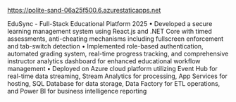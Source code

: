 https://polite-sand-06a25f500.6.azurestaticapps.net


EduSync - Full-Stack Educational Platform 2025
• Developed a secure learning management system using React.js and .NET Core with timed assessments, anti-cheating
mechanisms including fullscreen enforcement and tab-switch detection
• Implemented role-based authentication, automated grading system, real-time progress tracking, and comprehensive
instructor analytics dashboard for enhanced educational workflow management
• Deployed on Azure cloud platform utilizing Event Hub for real-time data streaming, Stream Analytics for processing, App
Services for hosting, SQL Database for data storage, Data Factory for ETL operations, and Power BI for business
intelligence reporting
